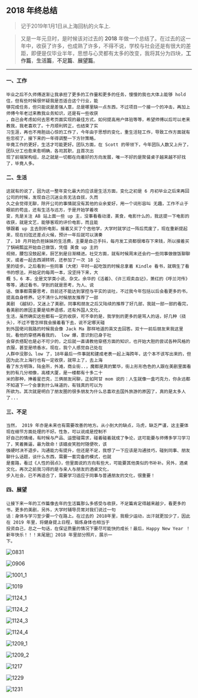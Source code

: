 ## 2018 年终总结

> 记于2019年1月1日从上海回杭的火车上.


> 又是一年元旦时，是时候该对过去的 **2018** 年做一个总结了。在过去的这一年中，收获了许多，也成熟了许多，不得不说，学校与社会还是有很大的差距，即便是仅毕业半年，思想与心灵都有太多的改变，我将其分为四块，**工作篇**，**生活篇**，**不足篇**、**展望篇**。

---

#### 一、工作

    毕业之后不久师傅逐渐让我承担了更多的工作量和更多的任务，慢慢的我也大体上能够 hold 住，但有些时候很怀疑我是否适合这个行业，能
    够完成任务，但只能说是差强人意，总是哪里缺一点东西，不过项目一个接一个的冲击，再加上师傅今年老过来教我业务知识，还是有一些收获
    ，自己会考虑如何去思考页面实现的最佳方式，如何提高用户体验等等，希望师傅以后可以老来教我，我老喜欢了。十月顺利转正，也结束了实
    习生涯，再也不用胆战心惊的工作了，今年由于思想的变化，重生活轻工作，导致工作方面就有些忽视了，接下来的一年得调整一下方针策略，
    毕竟工作的更好，生活才可能更好。团队方面，在 Scott 的带领下，今年团队人数又上升了，团队分工也愈来愈明确，各司其职，且首次出
    现了前端架构组，总之就是一切都在向着好的方向发展，唯一不好的是聚餐桌子越来越不好找了，毕竟人多。

#### 二、生活

    这就有的说了，因为这一整年变化最大的应该是生活方面，变化之初是 6 月初毕业之后来再回公司的时候，发现自己沉迷业务无法自拔，久而
    久之会觉得无聊，除开公司的事情就没有其他的业余爱好，用一个词形容叫 无趣，工作不止于眼前的苟且，还有生活与远方，于是开始学着改
    变，先是关注 AB 站上面一些 up 主，没事看看动漫，美食，电影什么的，我这提一下电影的收获，就是文艺，能够客观的评价电影，而且能
    够跟着 up 主去剖析电影。接着又买了个吉他学，大学时就学过一阵后荒废了，现在重新提起来，现在扫弦还差点火候，预计一年后就可以演奏
    了，10 月开始负担妹妹的生活费，主要是自己手抖，每月发工资都很难存下来钱，所以接着买了锅碗瓢盆开始自己做饭，凭借 美食 up 主的
    视频，腰包没鼓起来，厨艺到是日渐精进。社交方面，就有时候周末还会约一些同事做做饭聊聊天，或者一起去西湖转转，还参加了一次 18 公
    里的徒步。之后看到一些同事（大佬）平时一起吃饭的时候总拿着 Kindle 看书，就萌生了看书的想法，开始定的每周一本，没坚持下来，大
    概 5，6 本，全是文学类小说、杂文。余华的《活着》、《许三观卖血记》，萧红的《呼兰河传》等等，通过看书，学到的就是思考，为人、说
    话、做事都需要思考，目前还不能达到掌控与平实的谈吐，不过我今年包括以后会看更多的书，提高自身修养。记不清什么时候朋友推荐了一部
    美剧 《越狱》，又迷上了美剧，同事和朋友之后又陆续的推荐了好几部，我就一部一部的看完，看美剧的原因主要是培养语感，还有外国人文化，
    生活，虽然确实这些都有一定的收获，可不幸的是，我学到的更多的是骂人的话，好几种（挠头），不过不管怎样我会接着看下去，说不定哪天碰
    到外国佬问我路的时候我会像 Jack Ma 那样地道的英文去回答。双十一前后朋友来我这里玩，看他的穿搭再看我的， low 爆，意识到已身于社
    会穿衣搭配也是必不可少的，之后就一直请教他穿搭方面的知识，也开始大胆的尝试各种风格的衣服，甚至是喷香水，现在，我个人感觉自己处在
    人群中没那么 low 了，18年最后一件事就和建成老表一起上海跨年，这个本不该写出来的，但因为此次上海行也有一定收获，就带上了，去上海
    看了东方明珠，陆金所，外滩，商业街..，魔都是真的繁华，街上形形色色的人跟在美剧里面看到的有几分相像，高楼大厦，是一楼都有十多二十
    米的那种，捧着星巴克，三俩朋友闲聊，正如阿甘 mom 说的：人生就像一盒巧克力，你永远都不知道下一个会拿到什么味道的，有钱真的可以为
    所欲为。其次就是明白了朋友圈的很多朋友为什么总喜欢去国外旅游的原因了，真的是太多人了...

#### 三、不足

    当然， 2019 年亦是未来也有需要改善的地方。从小到大的缺点，马虎，缺乏严谨，这主要体现在细节方面处理的不好。性急，可以说成是控制不
    好自己的情绪，有时候与产品、运营碰需求，碰着碰着就成了争论，这可能要与师傅多学习学习了，笑着撕逼，最为致命！该嬉皮笑脸时随便吹，该
    强硬时决不退步。沟通能力有提升，但还是不足，我想了一下应该是沟通技巧，碰到同事、朋友聊什么话题，谈什么东西，需要一套完备的模式，也就
    是套路，看过《人性的弱点》，但里面说的方向有些大，可能要其他类似的书补补。另外，酒桌文化，再次之前我习得的是与亲人与朋友的酒桌文化，
    步入社会，已不再适合了，需要学习适应于同事与普通朋友的文化，很重要！

#### 四、展望


    让接下来一年的工作篇像去年的生活篇那么多感受与收获，不足篇肯定得越来越少，看更多的书，更多的美剧，另外，大学时辅导员常对我们说过一句
    话：身体与学习至少要一个在路上。在过去的 2018年里，我极少运动，出汗就更加少了，因此在 2019 年里，将健身提上日程，锻炼身体也相当于
    投资自己，总之一句话，在保证质量的情况下要尽可能快的成长！最后，Happy New Year ！新年快乐！！！末尾是 2018 年里部分照片，展示一
    下。
   

![0831](./0831.jpeg)

![0906](./0906.jpeg)

![1001_1](./1001_1.jpeg)

![1019](./1019.jpeg)

![1124_1](./1124_1.jpeg)

![1124_2](./1124_2.jpeg)

![1124_3](./1124_3.jpeg)

![1124_4](./1124_4.jpeg)

![1209_1](./1209_1.jpeg)

![1209_2](./1209_2.jpeg)

![1217](./1217.jpeg)

![1229](./1229.jpeg)

![1231](./1231.jpeg)


